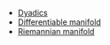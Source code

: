 * [Dyadics](https://en.wikipedia.org/wiki/Dyadics)
* [Differentiable manifold](https://en.wikipedia.org/wiki/Differentiable_manifold#Definition)
* [Riemannian manifold](https://en.wikipedia.org/wiki/Riemannian_manifold)
